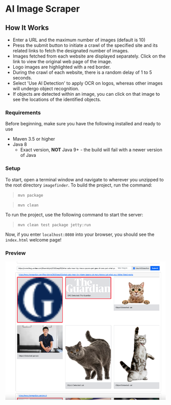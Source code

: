 # AI Image Scraper

## How It Works
- Enter a URL and the maximum number of images (default is 10)
- Press the submit button to initiate a crawl of the specified site and its related links to fetch the
designated number of images.
- Images fetched from each website are displayed separately. Click on the link
to view the original web page of the image.
- Logo images are highlighted with a red border.
- During the crawl of each website, there is a random delay of 1 to 5 seconds.
- Select 'Use AI Detection' to apply OCR on logos, whereas other images will
undergo object recognition.
- If objects are detected within an image, you can click on that image to see
the locations of the identified objects.
 
### Requirements
Before beginning, make sure you have the following installed and ready to use
- Maven 3.5 or higher
- Java 8
  - Exact version, **NOT** Java 9+ - the build will fail with a newer version of Java

### Setup
To start, open a terminal window and navigate to wherever you unzipped to the root directory `imagefinder`. To build the project, run the command:

>`mvn package`

>`mvn clean`

To run the project, use the following command to start the server:

>`mvn clean test package jetty:run`

Now, if you enter `localhost:8080` into your browser, you should see the `index.html` welcome page!  

### Preview
![Screenshot](Screenshot.png) 
